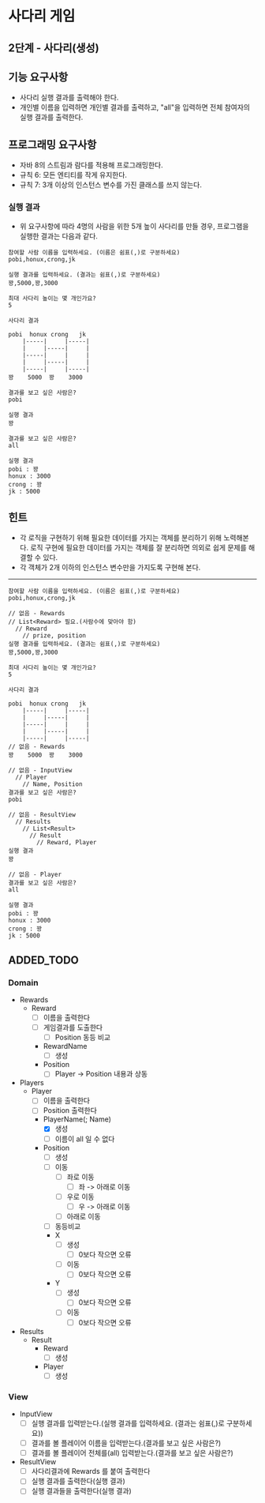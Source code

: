 # 사다리 게임
## 2단계 - 사다리(생성)

## 기능 요구사항
* 사다리 실행 결과를 출력해야 한다.
* 개인별 이름을 입력하면 개인별 결과를 출력하고, "all"을 입력하면 전체 참여자의 실행 결과를 출력한다.
  
## 프로그래밍 요구사항
* 자바 8의 스트림과 람다를 적용해 프로그래밍한다.
* 규칙 6: 모든 엔티티를 작게 유지한다.
* 규칙 7: 3개 이상의 인스턴스 변수를 가진 클래스를 쓰지 않는다.

### 실행 결과
* 위 요구사항에 따라 4명의 사람을 위한 5개 높이 사다리를 만들 경우, 프로그램을 실행한 결과는 다음과 같다.

```
참여할 사람 이름을 입력하세요. (이름은 쉼표(,)로 구분하세요)
pobi,honux,crong,jk

실행 결과를 입력하세요. (결과는 쉼표(,)로 구분하세요)
꽝,5000,꽝,3000

최대 사다리 높이는 몇 개인가요?
5

사다리 결과

pobi  honux crong   jk
    |-----|     |-----|
    |     |-----|     |
    |-----|     |     |
    |     |-----|     |
    |-----|     |-----|
꽝    5000  꽝    3000

결과를 보고 싶은 사람은?
pobi

실행 결과
꽝

결과를 보고 싶은 사람은?
all

실행 결과
pobi : 꽝
honux : 3000
crong : 꽝
jk : 5000
```

## 힌트
* 각 로직을 구현하기 위해 필요한 데이터를 가지는 객체를 분리하기 위해 노력해본다. 로직 구현에 필요한 데이터를 가지는 객체를 잘 분리하면 의외로 쉽게 문제를 해결할 수 있다.
* 각 객체가 2개 이하의 인스턴스 변수만을 가지도록 구현해 본다.

---

```
참여할 사람 이름을 입력하세요. (이름은 쉼표(,)로 구분하세요)
pobi,honux,crong,jk

// 없음 - Rewards
// List<Reward> 필요.(사람수에 맞아야 함)
  // Reward
    // prize, position
실행 결과를 입력하세요. (결과는 쉼표(,)로 구분하세요)
꽝,5000,꽝,3000

최대 사다리 높이는 몇 개인가요?
5

사다리 결과

pobi  honux crong   jk
    |-----|     |-----|
    |     |-----|     |
    |-----|     |     |
    |     |-----|     |
    |-----|     |-----|
// 없음 - Rewards 
꽝    5000  꽝    3000

// 없음 - InputView
  // Player
    // Name, Position
결과를 보고 싶은 사람은?
pobi

// 없음 - ResultView
  // Results
    // List<Result>
      // Result
        // Reward, Player
실행 결과
꽝

// 없음 - Player
결과를 보고 싶은 사람은?
all

실행 결과
pobi : 꽝
honux : 3000
crong : 꽝
jk : 5000
```

## ADDED_TODO
### Domain
* Rewards
  * Reward
    - [ ] 이름을 출력한다
    - [ ] 게임결과를 도출한다
      - [ ] Position 동등 비교
    * RewardName
      - [ ] 생성
    * Position
      - [ ] Player -> Position 내용과 상동
* Players
  * Player
    - [ ] 이름을 출력한다
    - [ ] Position 출력한다
    * PlayerName(; Name)
      - [x] 생성
      - [ ] 이름이 all 일 수 없다
    * Position
      - [ ] 생성
      - [ ] 이동
        - [ ] 좌로 이동
          - [ ] 좌 -> 아래로 이동
        - [ ] 우로 이동
          - [ ] 우 -> 아래로 이동
        - [ ] 아래로 이동
      - [ ] 동등비교
      * X
        - [ ] 생성
          - [ ] 0보다 작으면 오류
        - [ ] 이동
          - [ ] 0보다 작으면 오류
      * Y
        - [ ] 생성
          - [ ] 0보다 작으면 오류
        - [ ] 이동
          - [ ] 0보다 작으면 오류
* Results
  * Result
    * Reward
      - [ ] 생성
    * Player
      - [ ] 생성
### View
* InputView
  - [ ] 실행 결과를 입력받는다.(실행 결과를 입력하세요. (결과는 쉼표(,)로 구분하세요))
  - [ ] 결과를 볼 플레이어 이름을 입력받는다.(결과를 보고 싶은 사람은?)
  - [ ] 결과를 볼 플레이어 전체를(all) 입력받는다.(결과를 보고 싶은 사람은?)
* ResultView
  - [ ] 사다리결과에 Rewards 를 붙여 출력한다
  - [ ] 실행 결과를 출력한다(실행 결과)
  - [ ] 실행 결과들을 출력한다(실행 결과)